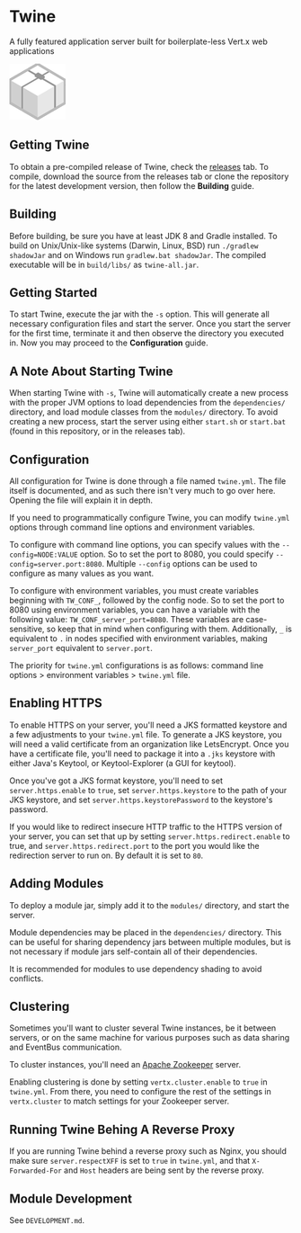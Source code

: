 # Twine
A fully featured application server built for boilerplate-less Vert.x web applications

![Twine logo](https://raw.githubusercontent.com/termermc/Twine/master/src/main/resources/logo_small.png)

## Getting Twine
To obtain a pre-compiled release of Twine, check the [releases](https://github.com/termermc/twine/releases) tab. To compile, download the source from the releases tab or clone the repository for the latest development version, then follow the **Building** guide. 

## Building
Before building, be sure you have at least JDK 8 and Gradle installed.
To build on Unix/Unix-like systems (Darwin, Linux, BSD) run `./gradlew shadowJar` and on Windows run `gradlew.bat shadowJar`.
The compiled executable will be in `build/libs/` as `twine-all.jar`.

## Getting Started
To start Twine, execute the jar with the `-s` option. This will generate all necessary configuration files and start the server. Once you start the server for the first time, terminate it and then observe the directory you executed in. Now you may proceed to the **Configuration** guide.

## A Note About Starting Twine
When starting Twine with `-s`, Twine will automatically create a new process with the proper JVM options to load dependencies from the `dependencies/` directory, and load module classes from the `modules/` directory. To avoid creating a new process, start the server using either `start.sh` or `start.bat` (found in this repository, or in the releases tab).

## Configuration
All configuration for Twine is done through a file named `twine.yml`.
The file itself is documented, and as such there isn't very much to go over here.
Opening the file will explain it in depth.

If you need to programmatically configure Twine, you can modify `twine.yml` options through command line options and environment variables.

To configure with command line options, you can specify values with the `--config=NODE:VALUE` option. So to set the port to 8080, you could specify `--config=server.port:8080`.
Multiple `--config` options can be used to configure as many values as you want.

To configure with environment variables, you must create variables beginning with `TW_CONF_`, followed by the config node. So to set the port to 8080 using environment variables, you can have a variable with the following value:
`TW_CONF_server_port=8080`. These variables are case-sensitive, so keep that in mind when configuring with them.
Additionally, `_` is equivalent to `.` in nodes specified with environment variables, making `server_port` equivalent to `server.port`.

The priority for `twine.yml` configurations is as follows: command line options > environment variables > `twine.yml` file.

## Enabling HTTPS
To enable HTTPS on your server, you'll need a JKS formatted keystore and a few adjustments to your `twine.yml` file. To generate a JKS keystore, you will need a valid certificate from an organization like LetsEncrypt. Once you have a certificate file, you'll need to package it into a `.jks` keystore with either Java's Keytool, or Keytool-Explorer (a GUI for keytool).

Once you've got a JKS format keystore, you'll need to set `server.https.enable` to `true`, set `server.https.keystore` to the path of your JKS keystore, and set `server.https.keystorePassword` to the keystore's password.

If you would like to redirect insecure HTTP traffic to the HTTPS version of your server, you can set that up by setting `server.https.redirect.enable` to true, and `server.https.redirect.port` to the port you would like the redirection server to run on. By default it is set to `80`.

## Adding Modules
To deploy a module jar, simply add it to the `modules/` directory, and start the server.

Module dependencies may be placed in the `dependencies/` directory.
This can be useful for sharing dependency jars between multiple modules, but is not necessary if module jars self-contain all of their dependencies.

It is recommended for modules to use dependency shading to avoid conflicts. 

## Clustering
Sometimes you'll want to cluster several Twine instances, be it between servers, or on the same machine for various purposes such as data sharing and EventBus communication.

To cluster instances, you'll need an [Apache Zookeeper](https://zookeeper.apache.org/) server.

Enabling clustering is done by setting `vertx.cluster.enable` to `true` in `twine.yml`.
From there, you need to configure the rest of the settings in `vertx.cluster` to match settings for your Zookeeper server.

## Running Twine Behing A Reverse Proxy
If you are running Twine behind a reverse proxy such as Nginx, you should make sure `server.respectXFF` is set to `true` in `twine.yml`, and that `X-Forwarded-For` and `Host` headers are being sent by the reverse proxy. 

## Module Development
See `DEVELOPMENT.md`.
